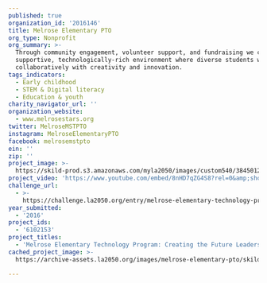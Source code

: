 ```yaml
---
published: true
organization_id: '2016146'
title: Melrose Elementary PTO
org_type: Nonprofit
org_summary: >-
  Through community engagement, volunteer support, and fundraising we create a
  supportive, technologically-rich environment where diverse students work
  collaboratively with creativity and innovation.
tags_indicators:
  - Early childhood
  - STEM & Digital literacy
  - Education & youth
charity_navigator_url: ''
organization_website:
  - www.melrosestars.org
twitter: MelroseMSTPTO
instagram: MelroseElementaryPTO
facebook: melrosemstpto
ein: ''
zip: ''
project_image: >-
  https://skild-prod.s3.amazonaws.com/myla2050/images/custom540/3845012265741-team90.jpg
project_video: 'https://www.youtube.com/embed/8nHD7qZG4S8?rel=0&amp;showinfo=0'
challenge_url:
  - >-
    https://challenge.la2050.org/entry/melrose-elementary-technology-program-creating-the-future-leaders-of-la
year_submitted:
  - '2016'
project_ids:
  - '6102153'
project_titles:
  - 'Melrose Elementary Technology Program: Creating the Future Leaders of LA'
cached_project_image: >-
  https://archive-assets.la2050.org/images/melrose-elementary-pto/skild-prod.s3.amazonaws.com/myla2050/images/custom540/3845012265741-team90.jpg

---
```

